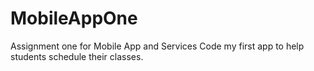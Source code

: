 # MobileAppOne
Assignment one for Mobile App and Services
Code my first app to help students schedule their classes.
